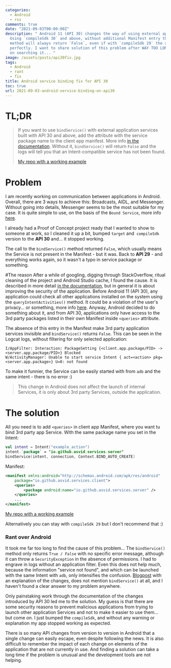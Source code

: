 ```yaml
---
categories:
  - Android
  - rss
comments: true
date: "2021-09-03T00:00:00Z"
description: " Android 11 (API 30) changes the way of using external app services.
  Using `compileSdk 30` and above, without additional Manifest entry the `bindService()`
  method will always return `False`, even if with `compileSdk 29` the app will work
  perfectly. I want to share solution of this problem after WAY TOO LONG time I spent
  on searching it... "
image: /assets/posts/api30fix.jpg
tags:
  - Android
  - rant
  - fix
title: Android service binding fix for API 30
toc: true
url: 2021-09-03-android-service-binding-on-api30
---
```


# TL;DR

> If you want to use `bindService()` with external application services built with API 30 and above, add the <queries> attribute with the service package name to the client app manifest. More info [in the documentation](https://developer.android.com/training/package-visibility/declaring). Without it, `bindService()` will return `False` and the logs will tell you that an Intent-compatible service has not been found.
>
> [My repo with a working example](https://github.com/asvid/Android-Services-Sandbox)

# Problem

I am recently working on communication between applications in Android. Overall, there are 3 ways to achieve this: Broadcasts, AIDL, and Messenger. Without going into details, Messenger seems to be the most suitable for my case. It is quite simple to use, on the basis of the `Bound Service`, more info [here](https://developer.android.com/guide/components/bound-services#Messenger).

I already had a Proof of Concept project ready that I wanted to show to someone at work, so I cleaned it up a bit, bumped `target` and` compileSdk` version to the **API 30** and... it stopped working.

The call to the `bindService()` method returned `False`, which usually means the Service is not present in the Manifest - but it was. Back to **API 29** - and everything works again, so it wasn't a typo in service package or something.

#The reason
After a while of googling, digging through StackOverflow, ritual cleaning of the project and Android Studio cache, I found the cause. It is described in more detail [in the documentation](https://developer.android.com/training/package-visibility), but in general it is about improving the security of the application. Before Android 11 (API 30), any application could check all other applications installed on the system using the `queryIntentActivities()` method. It could be a violation of the user's privacy... or something, more info [here](https://medium.com/androiddevelopers/package-visibility-in-android-11-cc857f221cd9). Anyway, Android decided to do something about it, and from API 30, applications only have access to the 3rd party packages listed in their own Manifest inside `<queries>` attribute.

The absence of this entry in the Manifest make 3rd party application services invisible and `bindService()` returns `False`. This can be seen in the Logcat logs, without filtering for only selected application:

```
I/AppFilter: Interaction: PackageSetting {<client.app.package/PID> -> <server.app.package/PID>} Blocked
W/ActivityManager: Unable to start service Intent { act=<action> pkg=<server.app.package>} U=0: not found
```

To make it funnier, the Service can be easily started with from `adb` and the same intent - there is no error :)

> This change in Android does not affect the launch of internal Services, it is only about 3rd party Services, outside the application.

# The solution

All you need is to add `<queries>` in client app Manifest, where you want tu bind 3rd party app Service. With the same package name you set in the Intent:

```kotlin
val intent = Intent("example_action")
intent.`package` = "io.github.asvid.services.server"
bindService(intent, connection, Context.BIND_AUTO_CREATE)
```

Manifest:

```xml
<manifest xmlns:android="http://schemas.android.com/apk/res/android"
    package="io.github.asvid.services.client">
    <queries>
        <package android:name="io.github.asvid.services.server" />
    </queries>
	...
</manifest>
```

[My repo with a working example](https://github.com/asvid/Android-Services-Sandbox)

Alternatively you can stay with `compileSdk 29` but I don't recommend that :)

### Rant over Android

It took me far too long to find the cause of this problem... The `bindService()` method only returns `True / False` with no specific error message, although it can throw a `SecurityException` in the absence of permissions. I had to engrave in logs without an application filter. Even this does not help much, because the information "service not found", and which can be launched with the same Intent with `adb`, only intensifies the confusion. [Blogpost](https://medium.com/androiddevelopers/package-visibility-in-android-11-cc857f221cd9) with an explanation of the changes, does not mention `bindService()` at all, and I haven't found a clear answer to my problem anywhere.

Only painstaking work through the documentation of the changes introduced by API 30 led me to the solution. My guess is that there are some security reasons to prevent malicious applications from trying to launch other application Services and not to make it easier to use them... but come on. I just bumped the `compileSdk`, and without any warning or explanation my app stopped working as expected.

There is so many API changes from version to version in Android that a single change can easily escape, even despite following the news. It is also difficult to remember the impact of each change on elements of the application that are not currently in use. And finding a solution can take a long time if the problem is unusual and the development tools are not helping.
